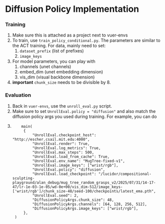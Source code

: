 # Diffusion Policy Implementation

### Training

1. Make sure this is attached as a project next to vuer-envs
2. To train, use `train_policy_conditional.py`. The parameters are similar to the ACT training. For data, mainly need to set: 
   1. `dataset_prefix` (list of prefixes)
   2. `image_keys`
3. For model parameters, you can play with 
   1. channels (unet channels)
   2. embed_dim (unet embedding dimension)
   3. vis_dim (visual backbone dimension)
4. **important** `chunk_size` needs to be divisible by 8.

### Evaluation
1. Back in `vuer-envs`, use the `unroll_eval.py` script. 
2. Make sure to set `UnrollEval.policy = "diffusion"` and also match the diffusion policy args you used during training. For example, you can do 
3. ```
       main(
        {
            "UnrollEval.checkpoint_host": "http://escher.csail.mit.edu:4000",
            "UnrollEval.render": True,
            "UnrollEval.log_metrics": True,
            "UnrollEval.max_steps": 500,
            "UnrollEval.load_from_cache": True,
            "UnrollEval.env_name": "MugTree-fixed-v1",
            "UnrollEval.image_keys": ["wrist/rgb"],
            "UnrollEval.policy": "diffusion",
            "UnrollEval.load_checkpoint": "/lucidxr/compositional-sculpting-playground/alan_debug/mug_tree_random_grasps_v2/2025/07/31/14-17-47/lr-1e-03-1e-05/wd-0e+00/vis_dim-512/image_keys-['wrist/rgb']/chunk_size-48/seed-100/checkpoints/latest_ema.pth",
            "UnrollEval.seed": 2,
            "DiffusionPolicyArgs.chunk_size": 48,
            "DiffusionPolicyArgs.channels": [64, 128, 256, 512],
            "DiffusionPolicyArgs.image_keys": ["wrist/rgb"],
        },
    )
   ```
